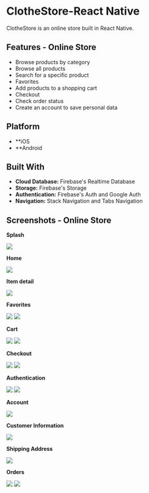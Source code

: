 # ClotheStore-React Native

ClotheStore is an online store built in React Native.

## Features - Online Store
*	Browse products by category
*	Browse all products 
*	Search for a specific product
*	Favorites
*	Add products to a shopping cart
*	Checkout
*	Check order status
*	Create an account to save personal data

## Platform
* **iOS
* **Android

## Built With
* **Cloud Database:** Firebase's Realtime Database
* **Storage:** Firebase's Storage
* **Authentication:** Firebase's Auth and Google Auth
* **Navigation:** Stack Navigation and Tabs Navigation

## Screenshots - Online Store

**Splash**

![](/store-react-images/splash.png)

**Home**

![](/store-react-images/detail.png)

**Item detail**

![](/store-react-images/detail.png)

**Favorites**

![](/store-react-images/favorites1.png) ![](/store-react-images/favorites.png)

**Cart**

![](/store-react-images/cart.png) ![](/store-react-images/cart2.png)

**Checkout**

![](/store-react-images/checkout.png) ![](/store-react-images/checkout2.png)

**Authentication**

![](/store-react-images/signin.png) ![](/store-react-images/signup.png) 

**Account**

![](/store-react-images/account.png) 

**Customer Information**

![](/store-react-images/user-info.png) 

**Shipping Address**

![](/store-react-images/user-info.png) 

**Orders**

![](/store-react-images/orders.png) ![](/store-react-images/order-detail.png) 
